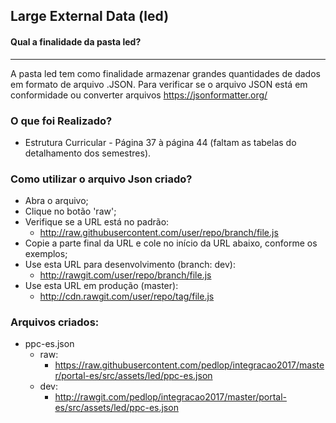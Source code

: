 ## Large External Data (led)

#### Qual a finalidade da pasta led?
----
A pasta led tem como finalidade armazenar grandes quantidades de dados em formato de arquivo .JSON.
Para verificar se o arquivo JSON está em conformidade ou converter arquivos https://jsonformatter.org/

### O que foi Realizado?
* Estrutura Curricular - Página 37 à página 44 (faltam as tabelas do detalhamento dos semestres).

### Como utilizar o arquivo Json criado?
* Abra o arquivo;
* Clique no botão 'raw';
* Verifique se a URL está no padrão:
  * http://raw.githubusercontent.com/user/repo/branch/file.js
* Copie a parte final da URL e cole no início da URL abaixo, conforme os exemplos;
* Use esta URL para desenvolvimento (branch: dev):
  * http://rawgit.com/user/repo/branch/file.js
* Use esta URL em produção (master):
  * http://cdn.rawgit.com/user/repo/tag/file.js

### Arquivos criados:
* ppc-es.json
  * raw:
    * https://raw.githubusercontent.com/pedlop/integracao2017/master/portal-es/src/assets/led/ppc-es.json
  * dev:
    * http://rawgit.com/pedlop/integracao2017/master/portal-es/src/assets/led/ppc-es.json

